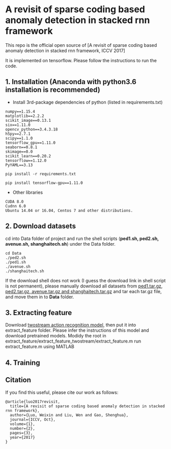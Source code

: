 # A revisit of sparse coding based anomaly detection in stacked rnn framework
This repo is the official open source of [A revisit of sparse coding based anomaly detection in stacked rnn framework, ICCV 2017]

It is implemented on tensorflow. Please follow the instructions to run the code.

## 1. Installation (Anaconda with python3.6 installation is recommended)
* Install 3rd-package dependencies of python (listed in requirements.txt)
```
numpy==1.15.4
matplotlib==2.2.2
scikit_image==0.13.1
six==1.11.0
opencv_python==3.4.3.18
h5py==2.7.1
scipy==1.1.0
tensorflow_gpu==1.11.0
seaborn==0.8.1
skimage==0.0
scikit_learn==0.20.2
tensorflow==1.12.0
PyYAML==3.13
```

```shell
pip install -r requirements.txt

pip install tensorflow-gpu==1.11.0
```
* Other libraries
```code
CUDA 8.0
Cudnn 6.0
Ubuntu 14.04 or 16.04, Centos 7 and other distributions.
```
## 2. Download datasets
cd into Data folder of project and run the shell scripts (**ped1.sh, ped2.sh, avenue.sh, shanghaitech.sh**) under the Data folder.
```shell
cd Data
./ped2.sh
./ped1.sh
./avenue.sh
./shanghaitech.sh
```

If the download shell does not work (I guess the download link in shell script is not permanent), please manually download all datasets from [ped1.tar.gz, ped2.tar.gz, avenue.tar.gz and shanghaitech.tar.gz](https://onedrive.live.com/?authkey=%21AMqh2fTSemfrokE&id=3705E349C336415F%215109&cid=3705E349C336415F)
and tar each tar.gz file, and move them in to **Data** folder.

## 3. Extracting feature
 Download [twostream action recognition model](https://github.com/feichtenhofer/twostreamfusion), then put it into extract_feature folder. Please infer the instructions of this model and download pretrained models.
 Modidy the root in extract_feature/extract_feature_twostream/extract_feature.m
 run extract_feature.m using MATLAB

## 4. Training 

## Citation
If you find this useful, please cite our work as follows:
```code
@article{luo2017revisit,
  title={A revisit of sparse coding based anomaly detection in stacked rnn framework},
  author={Luo, Weixin and Liu, Wen and Gao, Shenghua},
  journal={ICCV, Oct},
  volume={1},
  number={2},
  pages={3},
  year={2017}
}
```


